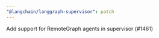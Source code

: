 ```yaml
---
"@langchain/langgraph-supervisor": patch
---
```


Add support for RemoteGraph agents in supervisor (#1461)
